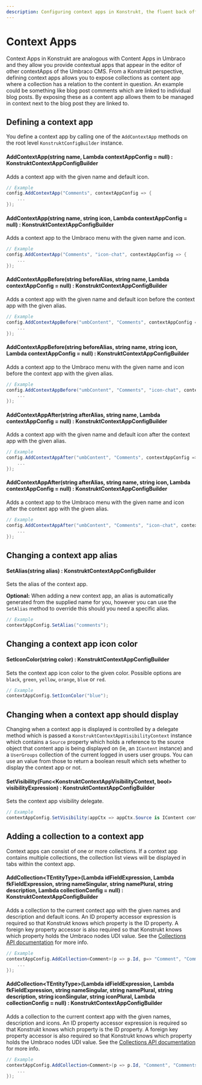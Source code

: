 ```yaml
---
description: Configuring context apps in Konstrukt, the fluent back office UI builder for Umbraco.
---
```


# Context Apps

Context Apps in Konstrukt are analogous with Content Apps in Umbraco and they allow you provide contextual apps that appear in the editor of other contextApps of the Umbraco CMS. From a Konstrukt perspective, defining context apps allows you to expose collections as content app where a collection has a relation to the content in question. An example could be something like blog post comments which are linked to individual blog posts. By exposing these as a content app allows them to be managed in context next to the blog post they are linked to.

## Defining a context app

You define a context app by calling one of the `AddContextApp` methods on the root level `KonstruktConfigBuilder` instance.

#### **AddContextApp(string name, Lambda contextAppConfig = null) : KonstruktContextAppConfigBuilder**

Adds a context app with the given name and default icon.

```csharp
// Example
config.AddContextApp("Comments", contextAppConfig => {
    ...
});
```

#### **AddContextApp(string name, string icon, Lambda contextAppConfig = null) : KonstruktContextAppConfigBuilder**

Adds a context app to the Umbraco menu with the given name and icon.

```csharp
// Example
config.AddContextApp("Comments", "icon-chat", contextAppConfig => {
    ...
});
```

#### **AddContextAppBefore(string beforeAlias, string name, Lambda contextAppConfig = null) : KonstruktContextAppConfigBuilder**

Adds a context app with the given name and default icon before the context app with the given alias.

```csharp
// Example
config.AddContextAppBefore("umbContent", "Comments", contextAppConfig => {
    ...
});
```

#### **AddContextAppBefore(string beforeAlias, string name, string icon, Lambda contextAppConfig = null) : KonstruktContextAppConfigBuilder**

Adds a context app to the Umbraco menu with the given name and icon before the context app with the given alias.

```csharp
// Example
config.AddContextAppBefore("umbContent", "Comments", "icon-chat", contextAppConfig => {
    ...
});
```

#### **AddContextAppAfter(string afterAlias, string name, Lambda contextAppConfig = null) : KonstruktContextAppConfigBuilder**

Adds a context app with the given name and default icon after the context app with the given alias.

```csharp
// Example
config.AddContextAppAfter("umbContent", "Comments", contextAppConfig => {
    ...
});
```

#### **AddContextAppAfter(string afterAlias, string name, string icon, Lambda contextAppConfig = null) : KonstruktContextAppConfigBuilder**

Adds a context app to the Umbraco menu with the given name and icon after the context app with the given alias.

```csharp
// Example
config.AddContextAppAfter("umbContent", "Comments", "icon-chat", contextAppConfig => {
    ...
});
```

## Changing a context app alias

#### **SetAlias(string alias) : KonstruktContextAppConfigBuilder**

Sets the alias of the context app.

**Optional:** When adding a new context app, an alias is automatically generated from the supplied name for you, however you can use the `SetAlias` method to override this should you need a specific alias.

```csharp
// Example
contextAppConfig.SetAlias("comments");
```

## Changing a context app icon color

#### **SetIconColor(string color) : KonstruktContextAppConfigBuilder**

Sets the context app icon color to the given color.  Possible options are `black`, `green`, `yellow`, `orange`, `blue` or `red`.

````csharp
// Example
contextAppConfig.SetIconColor("blue");
````

## Changing when a context app should display

Changing when a context app is displayed is controlled by a delegate method which is passed a `KonstruktContextAppVisibilityContext` instance which contains a `Source` property which holds a reference to the source object that content app is being displayed on (ie, an `IContent` instance) and a `UserGroups` collection of the current logged in users user groups. You can use an value from those to return a boolean result which sets whether to display the context app or not.

#### **SetVisibility(Func&lt;KonstruktContextAppVisibilityContext, bool&gt; visibilityExpression) : KonstruktContextAppConfigBuilder**

Sets the context app visibility delegate. 

````csharp
// Example
contextAppConfig.SetVisibility(appCtx => appCtx.Source is IContent content && content.ContentType.Alias == "blogPost");
````

## Adding a collection to a context app

Context apps can consist of one or more collections. If a context app contains multiple collections, the collection list views will be displayed in tabs within the context app.

#### **AddCollection&lt;TEntityType&gt;(Lambda idFieldExpression, Lambda fkFieldExpression, string nameSingular, string namePlural, string description, Lambda collectionConfig = null) : KonstruktContextAppConfigBuilder**

Adds a collection to the current contect app with the given names and description and default icons. An ID property accessor expression is required so that Konstrukt knows which property is the ID property. A foreign key property accessor is also required so that Konstrukt knows which property holds the Umbraco nodes UDI value. See the [Collections API documentation](collections.md) for more info.

```csharp
// Example
contextAppConfig.AddCollection<Comment>(p => p.Id, p=> "Comment", "Comments", "A collection of comments", collectionConfig => {
    ...
});
```

#### **AddCollection&lt;TEntityType&gt;(Lambda idFieldExpression, Lambda fkFieldExpression, string nameSingular, string namePlural, string description, string iconSingular, string iconPlural, Lambda collectionConfig = null) : KonstruktContextAppConfigBuilder**

Adds a collection to the current context app with the given names, description and icons. An ID property accessor expression is required so that Konstrukt knows which property is the ID property. A foreign key property accessor is also required so that Konstrukt knows which property holds the Umbraco nodes UDI value. See the [Collections API documentation](collections.md) for more info.

```csharp
// Example
contextAppConfig.AddCollection<Comment>(p => p.Id, "Comment", "Comments", "A collection of comments", "icon-chat", "icon-chat", collectionConfig => {
    ...
});
```